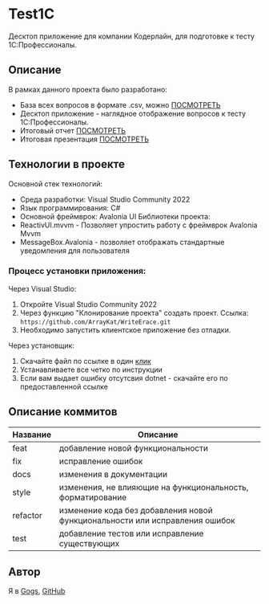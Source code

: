 # Test1C
Десктоп приложение для компании Кодерлайн, для подготовке к тесту 1С:Профессионалы.

## Описание
В рамках данного проекта было разработано:
* База всех вопросов в формате .csv, можно [ПОСМОТРЕТЬ](/Test1C/bin/Debug/net9.0/File/read1.csv)
* Десктоп приложение - наглядное отображение вопросов к тесту 1С:Профессионалы.
* Итоговый отчет [ПОСМОТРЕТЬ](/docs/ПП%2001.01_%20ИтоговыйОтчет_КолиниченкоЕС.docx)
* Итоговая презентация [ПОСМОТРЕТЬ](/docs/ИтоговаяПрезентация_ПП%2001.01.pptx)

## Технологии в проекте
Основной стек технологий:
* Среда разработки: Visual Studio Community 2022
* Язык программирования: C#
* Основной фреймврок: Avalonia UI Библиотеки проекта:
* ReactivUI.mvvm - Позволяет упростить работу с фреймврок Avalonia Mvvm
* MessageBox.Avalonia - позволяет отображать стандартные уведомления для пользователя


### Процесс установки приложения:
Через Visual Studio:
1. Откройте Visual Studio Community 2022
2. Через функцию "Клонирование проекта" создать проект. Ссылка: `https://github.com/ArrayKat/WriteErace.git`
3. Необходимо запустить клиентское приложение без отладки. 

Через установщик:
1. Скачайте файл по ссылке в один [клик](/Test1C/bin/Release/net9.0/publish/iss/Output/Test1cProfi_Setup.exe)
2. Устанавливаете все четко по инструкции
3. Если вам выдает ошибку отсутсвия dotnet - скачайте его по предоставленной ссылке



## Описание коммитов
| Название | Описание |
|-------------|--------------|
| feat  | добавление новой функциональности     |
| fix    | исправление ошибок |
| docs  | изменения в документации |
| style    | изменения, не влияющие на функциональность, форматирование |
| refactor  | изменение кода без добавления новой функциональности или исправления ошибок |
| test  |добавление тестов или исправление существующих|

## Автор
Я в 
[Gogs](http://gogs.ngknn.ru:3000/ArrayKat2),
[GitHub](https://github.com/ArrayKat)
